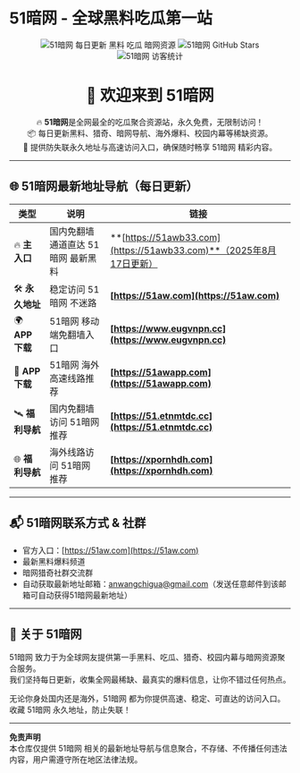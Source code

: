 # 51暗网 - 全球黑料吃瓜第一站

<p align="center">
  <img src="https://img.shields.io/badge/51暗网-每日更新-ff69b4.svg?style=for-the-badge" alt="51暗网 每日更新 黑料 吃瓜 暗网资源">
  <img src="https://img.shields.io/github/stars/51awb/51awb?style=for-the-badge" alt="51暗网 GitHub Stars">
  <img src="https://visitor-badge.laobi.icu/badge?page_id=51awb.51awb" alt="51暗网 访客统计" style="max-width:100%;">
</p>

<h1 align="center">👋 欢迎来到 <strong>51暗网</strong></h1>

<p align="center">
  🔥 <strong>51暗网</strong>是全网最全的吃瓜聚合资源站，永久免费，无限制访问！<br>
  📦 每日更新黑料、猎奇、暗网导航、海外爆料、校园内幕等稀缺资源。<br>
  🚀 提供防失联永久地址与高速访问入口，确保随时畅享 51暗网 精彩内容。
</p>

---

## 🌐 **51暗网最新地址导航（每日更新）**

| **类型**        | **说明**           | **链接** |
|----------------|--------------------|----------|
| 🔥 **主入口**   | 国内免翻墙通道直达 51暗网 最新黑料 | **[https://51awb33.com](https://51awb33.com)**（2025年8月17日更新） |
| 🛠 **永久地址** | 稳定访问 51暗网 不迷路 | **[https://51aw.com](https://51aw.com)** |
| 🌍 **APP下载**  | 51暗网 移动端免翻墙入口 | **[https://www.eugvnpn.cc](https://www.eugvnpn.cc)** |
| 📲 **APP下载**  | 51暗网 海外高速线路推荐 | **[https://51awapp.com](https://51awapp.com)** |
| 🛰️ **福利导航** | 国内免翻墙访问 51暗网 推荐 | **[https://51.etnmtdc.cc](https://51.etnmtdc.cc)** |
| 🌐 **福利导航** | 海外线路访问 51暗网 推荐 | **[https://xpornhdh.com](https://xpornhdh.com)** |

---

## 📬 **51暗网联系方式 & 社群**
- 官方入口：[https://51aw.com](https://51aw.com)
- 最新黑料爆料频道  
- 暗网猎奇社群交流群  
- 自动获取最新地址邮箱：anwangchigua@gmail.com（发送任意邮件到该邮箱可自动获得51暗网最新地址）  

---

## 📌 关于 51暗网
51暗网 致力于为全球网友提供第一手黑料、吃瓜、猎奇、校园内幕与暗网资源聚合服务。  
我们坚持每日更新，收集全网最稀缺、最真实的爆料信息，让你不错过任何热点。

无论你身处国内还是海外，51暗网 都为你提供高速、稳定、可直达的访问入口。  
收藏 51暗网 永久地址，防止失联！

---

**免责声明**  
本仓库仅提供 51暗网 相关的最新地址导航与信息聚合，不存储、不传播任何违法内容，用户需遵守所在地区法律法规。
